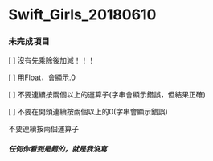 # Swift_Girls_20180610

### 未完成項目
[ ] 沒有先乘除後加減！！！

[ ] 用Float，會顯示.0

[ ] 不要連續按兩個以上的運算子(字串會顯示錯誤，但結果正確)

[ ] 不要在開頭連續按兩個以上的0(字串會顯示錯誤)

不要連續按兩個運算子

##### 任何你看到是錯的，就是我沒寫